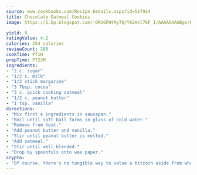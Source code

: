 ```yaml
---
source: www.cookbooks.com/Recipe-Details.aspx?id=517914
title: Chocolate Oatmeal Cookies
image: https://1.bp.blogspot.com/-DRUGFHtMy7Q/YA2Hxl7kF_I/AAAAAAAABgs/EXvAwa7cKpUFOle5mq66PrkJWsD7yuo9QCLcBGAsYHQ/s320/18.png

yield: 8
ratingValue: 4.2
calories: 254 calories
reviewCount: 280
cookTime: PT1H
prepTime: PT23M
ingredients:
- "2 c. sugar"
- "1/2 c. milk"
- "1/2 stick margarine"
- "3 Tbsp. cocoa"
- "3 c. quick cooking oatmeal"
- "1/2 c. peanut butter"
- "1 tsp. vanilla"
directions:
- "Mix first 4 ingredients in saucepan."
- "Boil until soft ball forms in glass of cold water."
- "Remove from heat."
- "Add peanut butter and vanilla."
- "Stir until peanut butter is melted."
- "Add oatmeal."
- "Stir until well blended."
- "Drop by spoonfuls onto wax paper."
crypto:
- "Of course, there's no tangible way to value a bitcoin aside from what someone else believes it is worth."
---
```


